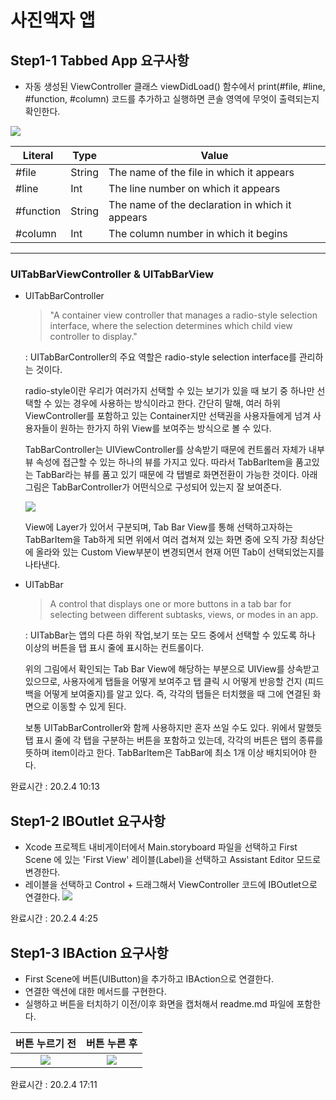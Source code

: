 # 사진액자 앱

## Step1-1 Tabbed App 요구사항

* 자동 생성된 ViewController 클래스 viewDidLoad() 함수에서 print(#file, #line, #function, #column) 코드를 추가하고 실행하면 콘솔 영역에 무엇이 출력되는지 확인한다.

![](https://i.imgur.com/4qnDKeT.png)


| Literal   | Type   | Value                                           |
| --------- | ------ | ----------------------------------------------- |
| #file     | String | The name of the file in which it appears        |
| #line     | Int    | The line number on which it appears            |
| #function | String | The name of the declaration in which it appears |
| #column   | Int    | The column number in which it begins            |

----------

###  UITabBarViewController & UITabBarView
* UITabBarController
    > "A container view controller that manages a radio-style selection interface, where the selection determines which child view controller to display."
    
    : UITabBarController의 주요 역할은 radio-style selection interface를 관리하는 것이다.
    
    radio-style이란 우리가 여러가지 선택할 수 있는 보기가 있을 때 보기 중 하나만 선택할 수 있는 경우에 사용하는 방식이라고 한다. 간단히 말해, 여러 하위 ViewController를 포함하고 있는 Container지만 선택권을 사용자들에게 넘겨 사용자들이 원하는 한가지 하위 View를 보여주는 방식으로 볼 수 있다.
    
    TabBarController는 UIViewController를 상속받기 때문에 컨트롤러 자체가 내부 뷰 속성에 접근할 수 있는 하나의 뷰를 가지고 있다. 따라서 TabBarItem을 품고있는 TabBar라는 뷰를 품고 있기 때문에 각 탭별로 화면전환이 가능한 것이다. 아래 그림은 TabBarController가 어떤식으로 구성되어 있는지 잘 보여준다.

    ![](https://i.imgur.com/SZ62vL5.png)


    View에 Layer가 있어서 구분되며, Tab Bar View를 통해 선택하고자하는 TabBarItem을 Tab하게 되면 위에서 여러 겹쳐져 있는 화면 중에 오직 가장 최상단에 올라와 있는 Custom View부분이 변경되면서 현재 어떤 Tab이 선택되었는지를 나타낸다.


* UITabBar 
    > A control that displays one or more buttons in a tab bar for selecting between different subtasks, views, or modes in an app.
    
    : UITabBar는 앱의 다른 하위 작업,보기 또는 모드 중에서 선택할 수 있도록 하나 이상의 버튼을 탭 표시 줄에 표시하는 컨트롤이다.
    
    위의 그림에서 확인되는 Tab Bar View에 해당하는 부분으로 UIView를 상속받고 있으므로, 사용자에게 탭들을 어떻게 보여주고 탭 클릭 시 어떻게 반응할 건지 (피드백을 어떻게 보여줄지)를 알고 있다. 즉, 각각의 탭들은 터치했을 때 그에 연결된 화면으로 이동할 수 있게 된다.
    
    보통 UITabBarController와 함께 사용하지만 혼자 쓰일 수도 있다. 위에서 말했듯 탭 표시 줄에 각 탭을 구분하는 버튼을 포함하고 있는데, 각각의 버튼은 탭의 종류를 뜻하며 item이라고 한다. TabBarItem은 TabBar에 최소 1개 이상 배치되어야 한다. 

완료시간 : 20.2.4 10:13

## Step1-2 IBOutlet 요구사항
* Xcode 프로젝트 내비게이터에서 Main.storyboard 파일을 선택하고 First Scene 에 있는 'First View' 레이블(Label)을 선택하고 Assistant Editor 모드로 변경한다.
* 레이블을 선택하고 Control + 드래그해서 ViewController 코드에 IBOutlet으로 연결한다.
![](https://i.imgur.com/PMovIUT.png)

완료시간 : 20.2.4 4:25

## Step1-3 IBAction 요구사항
* First Scene에 버튼(UIButton)을 추가하고 IBAction으로 연결한다.
* 연결한 액션에 대한 메서드를 구현한다.
* 실행하고 버튼을 터치하기 이전/이후 화면을 캡처해서 readme.md 파일에 포함한다.



|            버튼 누르기 전            |             버튼 누른 후             |
|:------------------------------------:|:------------------------------------:|
| ![](https://i.imgur.com/KKER2ZH.png) | ![](https://i.imgur.com/tzd4QpT.png) |

완료시간 : 20.2.4 17:11
